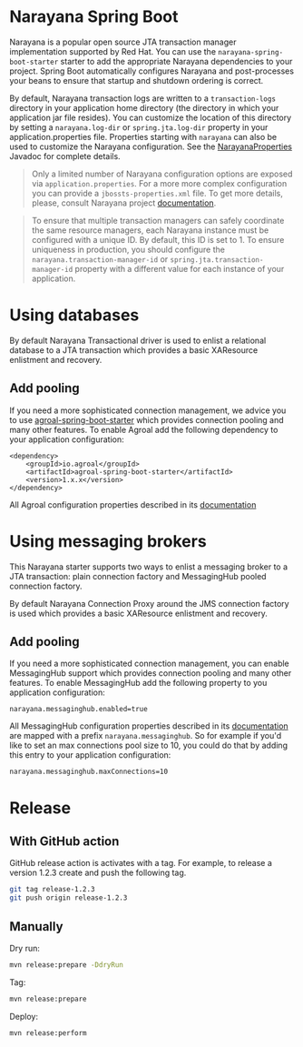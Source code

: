 # Narayana Spring Boot

Narayana is a popular open source JTA transaction manager implementation supported by Red Hat.
You can use the `narayana-spring-boot-starter` starter to add the appropriate Narayana dependencies to your project.
Spring Boot automatically configures Narayana and post-processes your beans to ensure that startup and shutdown ordering
is correct.

By default, Narayana transaction logs are written to a `transaction-logs` directory in your application home directory
(the directory in which your application jar file resides). You can customize the location of this directory by setting
a `narayana.log-dir` or `spring.jta.log-dir` property in your application.properties file. Properties starting with
`narayana` can also be used to customize the Narayana configuration. See the
[NarayanaProperties](narayana-spring-boot-core/src/main/java/me/snowdrop/boot/narayana/core/properties/NarayanaProperties.java)
Javadoc for complete details.

> Only a limited number of Narayana configuration options are exposed via `application.properties`. For a more
more complex configuration you can provide a `jbossts-properties.xml` file. To get more details, please, consult
Narayana project [documentation](http://narayana.io/docs/project/index.html).

> To ensure that multiple transaction managers can safely coordinate the same resource managers, each Narayana instance
must be configured with a unique ID. By default, this ID is set to 1. To ensure uniqueness in production, you should
configure the `narayana.transaction-manager-id` or `spring.jta.transaction-manager-id` property with a different value
for each instance of your application.

# Using databases

By default Narayana Transactional driver is used to enlist a relational database to a JTA transaction which provides a basic XAResource enlistment and recovery.

## Add pooling

If you need a more sophisticated connection management, we advice you to use [agroal-spring-boot-starter](https://agroal.github.io)
which provides connection pooling and many other features. To enable Agroal add the following dependency to your application configuration:
```
<dependency>
    <groupId>io.agroal</groupId>
    <artifactId>agroal-spring-boot-starter</artifactId>
    <version>1.x.x</version>
</dependency>
```

All Agroal configuration properties described in its [documentation](https://agroal.github.io/docs.html)

# Using messaging brokers

This Narayana starter supports two ways to enlist a messaging broker to a JTA transaction: plain connection
factory and MessagingHub pooled connection factory.

By default Narayana Connection Proxy around the JMS connection factory is used which provides a basic XAResource enlistment and recovery.

## Add pooling

If you need a more sophisticated connection management, you can enable MessagingHub support which provides connection pooling
and many other features. To enable MessagingHub add the following property to you application configuration:
```
narayana.messaginghub.enabled=true
```
All MessagingHub configuration properties described in its [documentation](https://github.com/messaginghub/pooled-jms/blob/master/pooled-jms-docs/Configuration.md) are mapped with a prefix `narayana.messaginghub`. So for example if you'd like to set an max connections pool size to 10, you could do that by adding this entry to your application configuration:
```
narayana.messaginghub.maxConnections=10
```

# Release

## With GitHub action

GitHub release action is activates with a tag.
For example, to release a version 1.2.3 create and push the following tag. 
```bash
git tag release-1.2.3
git push origin release-1.2.3
```

## Manually

Dry run:
```bash
mvn release:prepare -DdryRun
```

Tag:
```bash
mvn release:prepare
```

Deploy:
```bash
mvn release:perform
```
